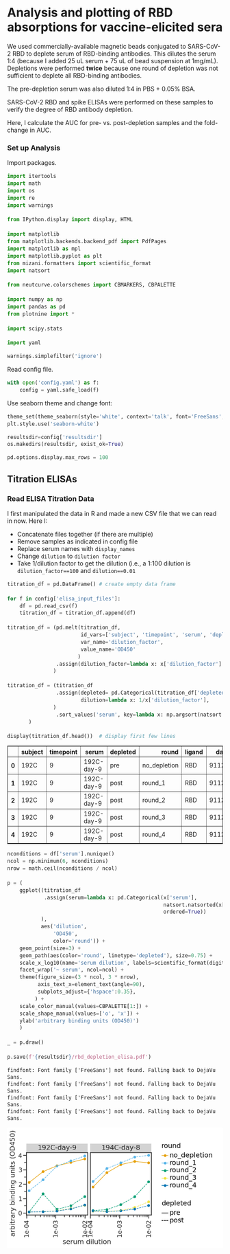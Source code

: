 # Analysis and plotting of RBD absorptions for vaccine-elicited sera

We used commercially-available magnetic beads conjugated to SARS-CoV-2 RBD to deplete serum of RBD-binding antibodies. 
This dilutes the serum 1:4 (because I added 25 uL serum + 75 uL of bead suspension at 1mg/mL). 
Depletions were performed **twice** because one round of depletion was not sufficient to deplete all RBD-binding antibodies.

The pre-depletion serum was also diluted 1:4 in PBS + 0.05% BSA. 

SARS-CoV-2 RBD and spike ELISAs were performed on these samples to verify the degree of RBD antibody depletion.

Here, I calculate the AUC for pre- vs. post-depletion samples and the fold-change in AUC. 

### Set up Analysis

Import packages.


```python
import itertools
import math
import os
import re
import warnings

from IPython.display import display, HTML

import matplotlib
from matplotlib.backends.backend_pdf import PdfPages
import matplotlib as mpl
import matplotlib.pyplot as plt
from mizani.formatters import scientific_format
import natsort

from neutcurve.colorschemes import CBMARKERS, CBPALETTE

import numpy as np
import pandas as pd
from plotnine import *

import scipy.stats

import yaml
```


```python
warnings.simplefilter('ignore')
```

Read config file.


```python
with open('config.yaml') as f:
    config = yaml.safe_load(f)
```

Use seaborn theme and change font:


```python
theme_set(theme_seaborn(style='white', context='talk', font='FreeSans', font_scale=1))
plt.style.use('seaborn-white')
```


```python
resultsdir=config['resultsdir']
os.makedirs(resultsdir, exist_ok=True)
```


```python
pd.options.display.max_rows = 100
```

## Titration ELISAs

### Read ELISA Titration Data

I first manipulated the data in R and made a new CSV file that we can read in now. Here I:
* Concatenate files together (if there are multiple)
* Remove samples as indicated in config file
* Replace serum names with `display_names`
* Change `dilution` to `dilution factor`
* Take 1/dilution factor to get the dilution (i.e., a 1:100 dilution is `dilution_factor==100` and `dilution==0.01`


```python
titration_df = pd.DataFrame() # create empty data frame

for f in config['elisa_input_files']:
    df = pd.read_csv(f)
    titration_df = titration_df.append(df)
    
titration_df = (pd.melt(titration_df, 
                        id_vars=['subject', 'timepoint', 'serum', 'depleted', 'round', 'ligand', 'date'], 
                        var_name='dilution_factor', 
                        value_name='OD450'
                       )
                .assign(dilution_factor=lambda x: x['dilution_factor'].astype(int))
               )

titration_df = (titration_df
                .assign(depleted= pd.Categorical(titration_df['depleted'], categories=['pre', 'post'], ordered=True),
                        dilution=lambda x: 1/x['dilution_factor'],
               )
                .sort_values('serum', key=lambda x: np.argsort(natsort.index_natsorted(x)))
       )

display(titration_df.head())  # display first few lines
```


<div>
<style scoped>
    .dataframe tbody tr th:only-of-type {
        vertical-align: middle;
    }

    .dataframe tbody tr th {
        vertical-align: top;
    }

    .dataframe thead th {
        text-align: right;
    }
</style>
<table border="1" class="dataframe">
  <thead>
    <tr style="text-align: right;">
      <th></th>
      <th>subject</th>
      <th>timepoint</th>
      <th>serum</th>
      <th>depleted</th>
      <th>round</th>
      <th>ligand</th>
      <th>date</th>
      <th>dilution_factor</th>
      <th>OD450</th>
      <th>dilution</th>
    </tr>
  </thead>
  <tbody>
    <tr>
      <th>0</th>
      <td>192C</td>
      <td>9</td>
      <td>192C-day-9</td>
      <td>pre</td>
      <td>no_depletion</td>
      <td>RBD</td>
      <td>91121</td>
      <td>100</td>
      <td>3.7513</td>
      <td>0.01</td>
    </tr>
    <tr>
      <th>1</th>
      <td>192C</td>
      <td>9</td>
      <td>192C-day-9</td>
      <td>post</td>
      <td>round_1</td>
      <td>RBD</td>
      <td>91121</td>
      <td>100</td>
      <td>3.9545</td>
      <td>0.01</td>
    </tr>
    <tr>
      <th>2</th>
      <td>192C</td>
      <td>9</td>
      <td>192C-day-9</td>
      <td>post</td>
      <td>round_2</td>
      <td>RBD</td>
      <td>91121</td>
      <td>100</td>
      <td>1.1357</td>
      <td>0.01</td>
    </tr>
    <tr>
      <th>3</th>
      <td>192C</td>
      <td>9</td>
      <td>192C-day-9</td>
      <td>post</td>
      <td>round_3</td>
      <td>RBD</td>
      <td>91121</td>
      <td>100</td>
      <td>0.5324</td>
      <td>0.01</td>
    </tr>
    <tr>
      <th>4</th>
      <td>192C</td>
      <td>9</td>
      <td>192C-day-9</td>
      <td>post</td>
      <td>round_4</td>
      <td>RBD</td>
      <td>91121</td>
      <td>100</td>
      <td>0.5513</td>
      <td>0.01</td>
    </tr>
  </tbody>
</table>
</div>



```python
nconditions = df['serum'].nunique()
ncol = np.minimum(6, nconditions)
nrow = math.ceil(nconditions / ncol)

p = (
    ggplot((titration_df
            .assign(serum=lambda x: pd.Categorical(x['serum'], 
                                                   natsort.natsorted(x['serum'].unique()), 
                                                   ordered=True))
           ),
           aes('dilution', 
               'OD450', 
               color='round')) +
    geom_point(size=3) +
    geom_path(aes(color='round', linetype='depleted'), size=0.75) +
    scale_x_log10(name='serum dilution', labels=scientific_format(digits=0)) +
    facet_wrap('~ serum', ncol=ncol) +
    theme(figure_size=(3 * ncol, 3 * nrow),
          axis_text_x=element_text(angle=90),
          subplots_adjust={'hspace':0.35},
         ) +
    scale_color_manual(values=CBPALETTE[1:]) +
    scale_shape_manual(values=['o', 'x']) +
    ylab('arbitrary binding units (OD450)')
    )

_ = p.draw()

p.save(f'{resultsdir}/rbd_depletion_elisa.pdf')
```

    findfont: Font family ['FreeSans'] not found. Falling back to DejaVu Sans.
    findfont: Font family ['FreeSans'] not found. Falling back to DejaVu Sans.
    findfont: Font family ['FreeSans'] not found. Falling back to DejaVu Sans.
    findfont: Font family ['FreeSans'] not found. Falling back to DejaVu Sans.



    
![png](rbd_depletions_files/rbd_depletions_12_1.png)
    



```python

```
